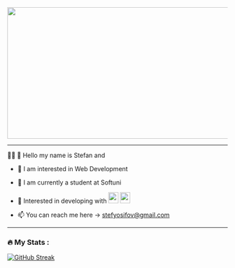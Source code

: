 <div align="center">
  <img src="https://media0.giphy.com/media/r7Y17m4862kdW/giphy.gif?cid=ecf05e479oe59z046v1gvlqhhoqo2ucfiebgxjkaei7d3gde&ep=v1_gifs_search&rid=giphy.gif&ct=g" width="600" height="300"/>
</div>

---

:man_student: :wave: Hello my name is Stefan and

- :wave: I am interested in Web Development

- :telescope: I am currently a student at Softuni
- :memo:  Interested in developing with
            <img src="https://cdn.jsdelivr.net/gh/devicons/devicon/icons/dotnetcore/dotnetcore-original.svg" width="23px" height="25" /> 
            <img src="https://cdn.jsdelivr.net/gh/devicons/devicon/icons/react/react-original.svg" width="23px" height="25" />
- 📫 You can reach me here -> stefyosifov@gmail.com
---
### :fire: My Stats :

            
[![GitHub Streak](https://github-readme-streak-stats.herokuapp.com?user=StefanYosifov&border_radius=5&date_format=M%20j%5B%2C%20Y%5D)](https://git.io/streak-stats)

          
          
